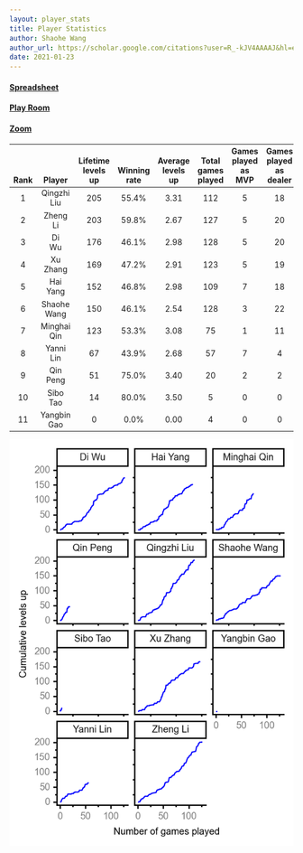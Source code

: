 ```yaml
---
layout: player_stats
title: Player Statistics
author: Shaohe Wang
author_url: https://scholar.google.com/citations?user=R_-kJV4AAAAJ&hl=en
date: 2021-01-23
---
```


#### [Spreadsheet](https://docs.google.com/spreadsheets/d/1So3PBr9gV3I0LzApZOgJlQew2QjM1wAiWhR50rAnHRg/edit#gid=2137801449)
#### [Play Room](https://playingcards.io/a3775q)
#### [Zoom](https://ucsf.zoom.us/j/91360570376?pwd=SmN6aFNPY3UzdEp3M0tmQ1ViUkdQUT09)

<div class="table-wrapper" markdown="block">

| <br><br><br>Rank | <br><br><br>Player | <br> Lifetime <br> levels <br> up | <br><br> Winning <br> rate | <br> Average <br> levels <br> up | <br> Total <br> games <br> played | Games <br> played <br> as <br> MVP | Games <br> played <br> as <br> dealer | N_games <br> short <br> staffed <br> as dealer | Winning <br> rate <br> as <br> dealer |
|:---:|:---:|:---:|:---:|:---:|:---:|:---:|:---:|:---:|:---:|
| 1 | Qingzhi <br> Liu | 205 | 55.4% | 3.31 | 112 | 5 | 18 | 3 | 55.6% |
| 2 | Zheng <br> Li | 203 | 59.8% | 2.67 | 127 | 5 | 20 | 0 | 60.0% |
| 3 | Di <br> Wu | 176 | 46.1% | 2.98 | 128 | 5 | 20 | 0 | 40.0% |
| 4 | Xu <br> Zhang | 169 | 47.2% | 2.91 | 123 | 5 | 19 | 0 | 47.4% |
| 5 | Hai <br> Yang | 152 | 46.8% | 2.98 | 109 | 7 | 18 | 1 | 38.9% |
| 6 | Shaohe <br> Wang | 150 | 46.1% | 2.54 | 128 | 3 | 22 | 2 | 40.9% |
| 7 | Minghai <br> Qin | 123 | 53.3% | 3.08 | 75 | 1 | 11 | 1 | 72.7% |
| 8 | Yanni <br> Lin | 67 | 43.9% | 2.68 | 57 | 7 | 4 | 1 | 50.0% |
| 9 | Qin <br> Peng | 51 | 75.0% | 3.40 | 20 | 2 | 2 | 0 | 100.0% |
| 10 | Sibo <br> Tao | 14 | 80.0% | 3.50 | 5 | 0 | 0 | 0 | 0.0% |
| 11 | Yangbin <br> Gao | 0 | 0.0% | 0.00 | 4 | 0 | 0 | 0 | 0.0% |

</div>

<img src="/assets/images/player_history_plot.png" alt="Plot of player level history" />
